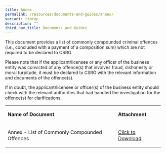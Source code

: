 ```yaml
---
title: Annex
permalink: /resources/documents-and-guides/annex/
variant: tiptap
description: ""
third_nav_title: Documents and Guides
---
```

<p>This document provides a list of commonly compounded criminal offences
(i.e., concluded with a payment of a composition sum) which are not required
to be declared to CSRO.</p>
<p>Please note that if the applicant/licensee or any officer of the business
entity was convicted of any offence(s) that involves fraud, dishonesty
or moral turpitude, it must be declared to CSRO with the relevant information
and documents of the offence(s).</p>
<p>If in doubt, the applicant/licensee or officer(s) of the business entity
should check with the relevant authorities that had handled the investigation
for the offence(s) for clarifications.</p>
<table style="minWidth: 50px">
<colgroup>
<col>
<col>
</colgroup>
<tbody>
<tr>
<td rowspan="1" colspan="1">
<p><strong>Name of Document</strong>
</p>
</td>
<td rowspan="1" colspan="1">
<p><strong>Attachment</strong>
</p>
</td>
</tr>
<tr>
<td rowspan="1" colspan="1">
<p>Annex - List of Commonly Compounded Offences</p>
</td>
<td rowspan="1" colspan="1">
<p><a href="/files/Annex/list_of_commonly_compounded_offences.pdf" rel="noopener noreferrer nofollow" target="_blank">Click to Download</a>
</p>
</td>
</tr>
</tbody>
</table>
<p></p>